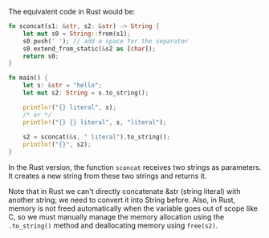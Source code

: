 The equivalent code in Rust would be:

```rust
fn sconcat(s1: &str, s2: &str) -> String {
    let mut s0 = String::from(s1);
    s0.push(' '); // add a space for the separator 
    s0.extend_from_static(&s2 as [char]);
    return s0;
}

fn main() {
    let s: &str = "hello";
    let mut s2: String = s.to_string();

    println!("{} literal", s);
    /* or */
    println!("{} {} literal", s, "literal");
    
    s2 = sconcat(&s, " literal").to_string();
    println!("{}", s2);
}
```
In the Rust version, the function `sconcat` receives two strings as parameters. It creates a new string from these two strings and returns it.

Note that in Rust we can't directly concatenate &str (string literal) with another string; we need to convert it into String before. Also, in Rust, memory is not freed automatically when the variable goes out of scope like C, so we must manually manage the memory allocation using the `.to_string()` method and deallocating memory using `free(s2)`.
